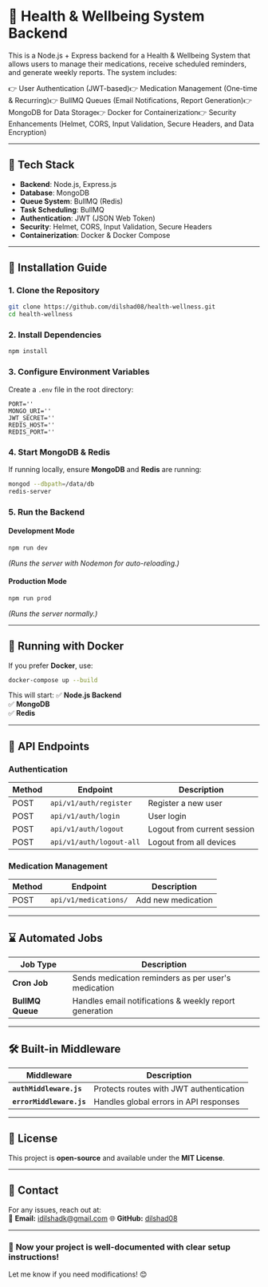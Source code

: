 # 🏥 Health & Wellbeing System Backend

This is a Node.js + Express backend for a Health & Wellbeing System that allows users to manage their medications, receive scheduled reminders, and generate weekly reports. The system includes:

👉 User Authentication (JWT-based)👉 Medication Management (One-time & Recurring)👉 BullMQ Queues (Email Notifications, Report Generation)👉 MongoDB for Data Storage👉 Docker for Containerization👉 Security Enhancements (Helmet, CORS, Input Validation, Secure Headers, and Data Encryption)

---

## 🚀 **Tech Stack**

- **Backend**: Node.js, Express.js
- **Database**: MongoDB
- **Queue System**: BullMQ (Redis)
- **Task Scheduling**: BullMQ
- **Authentication**: JWT (JSON Web Token)
- **Security**: Helmet, CORS, Input Validation, Secure Headers
- **Containerization**: Docker & Docker Compose

---

## 👤 **Installation Guide**

### **1. Clone the Repository**

```bash
git clone https://github.com/dilshad08/health-wellness.git
cd health-wellness
```

### **2. Install Dependencies**

```bash
npm install
```

### **3. Configure Environment Variables**

Create a `.env` file in the root directory:

```
PORT=''
MONGO_URI=''
JWT_SECRET=''
REDIS_HOST=''
REDIS_PORT=''
```

### **4. Start MongoDB & Redis**

If running locally, ensure **MongoDB** and **Redis** are running:

```bash
mongod --dbpath=/data/db
redis-server
```

### **5. Run the Backend**

#### **Development Mode**

```bash
npm run dev
```

_(Runs the server with Nodemon for auto-reloading.)_

#### **Production Mode**

```bash
npm run prod
```

_(Runs the server normally.)_

---

## 💪 **Running with Docker**

If you prefer **Docker**, use:

```bash
docker-compose up --build
```

This will start:
✅ **Node.js Backend**  
✅ **MongoDB**  
✅ **Redis**

---

## 🔗 **API Endpoints**

### **Authentication**

| Method | Endpoint                 | Description                 |
| ------ | ------------------------ | --------------------------- |
| POST   | `api/v1/auth/register`   | Register a new user         |
| POST   | `api/v1/auth/login`      | User login                  |
| POST   | `api/v1/auth/logout`     | Logout from current session |
| POST   | `api/v1/auth/logout-all` | Logout from all devices     |

### **Medication Management**

| Method | Endpoint              | Description        |
| ------ | --------------------- | ------------------ |
| POST   | `api/v1/medications/` | Add new medication |

---

## ⌛ **Automated Jobs**

| Job Type         | Description                                            |
| ---------------- | ------------------------------------------------------ |
| **Cron Job**     | Sends medication reminders as per user's medication    |
| **BullMQ Queue** | Handles email notifications & weekly report generation |

---

## 🛠 **Built-in Middleware**

| Middleware               | Description                             |
| ------------------------ | --------------------------------------- |
| **`authMiddleware.js`**  | Protects routes with JWT authentication |
| **`errorMiddleware.js`** | Handles global errors in API responses  |

---

## 📄 **License**

This project is **open-source** and available under the **MIT License**.

---

## 💌 **Contact**

For any issues, reach out at:  
📧 **Email:** idilshadk@gmail.com
🌐 **GitHub:** [dilshad08](https://github.com/your-username)

---

### 🚀 **Now your project is well-documented with clear setup instructions!**

Let me know if you need modifications! 😊
